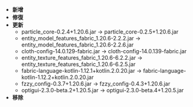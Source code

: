 - **新增**
- **修復**
- **更新**
    - particle_core-0.2.4+1.20.6.jar -> particle_core-0.2.5+1.20.6.jar
    - entity_model_features_fabric_1.20.6-2.2.2.jar -> entity_model_features_fabric_1.20.6-2.2.6.jar
    - cloth-config-14.0.129-fabric.jar -> cloth-config-14.0.139-fabric.jar
    - entity_texture_features_fabric_1.20.6-6.2.2.jar -> entity_texture_features_fabric_1.20.6-6.2.5.jar
    - fabric-language-kotlin-1.12.1+kotlin.2.0.20.jar -> fabric-language-kotlin-1.12.2+kotlin.2.0.20.jar
    - fzzy_config-0.3.7+1.20.6.jar -> fzzy_config-0.4.3+1.20.6.jar
    - optigui-2.3.0-beta.2+1.20.5.jar -> optigui-2.3.0-beta.4+1.20.5.jar
- **移除**